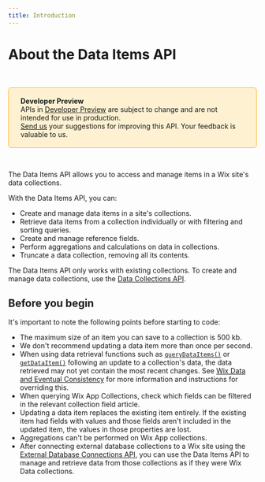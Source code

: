 ```yaml
---
title: Introduction
---
```


# About the Data Items API

&nbsp;

<div style="background-color: #FEF1D1; padding: 18px 24px; border-radius: 6px; border: 1px solid #FDB10C; box-sizing: border-box; display: inline-block">
    <b>Developer Preview</b>
    <br/>
    <span>APIs in <a href="https://www.wix.com/velo/reference/api-overview/developer-preview">Developer Preview</a> are subject to change and are not intended for use in production.<br/><a href="mailto:velo-preview-feedback@wix.com">Send us</a> your suggestions for improving this API. Your feedback is valuable to us.</span>
</div>

&nbsp;

The Data Items API allows you to access and manage items in a Wix site's data collections.

With the Data Items API, you can:

+ Create and manage data items in a site's collections.
+ Retrieve data items from a collection individually or with filtering and sorting queries.
+ Create and manage reference fields.
+ Perform aggregations and calculations on data in collections.
+ Truncate a data collection, removing all its contents.

The Data Items API only works with existing collections. To create and manage data collections, use the [Data Collections API](https://www.wix.com/velo/reference/wix-data-v2/collections).

## Before you begin

It's important to note the following points before starting to code:

+ The maximum size of an item you can save to a collection is 500 kb.
+ We don't recommend updating a data item more than once per second.
+ When using data retrieval functions such as [`queryDataItems()`](https://www.wix.com/velo/reference/wix-data-v2/items/querydataitems) or [`getDataItem()`](https://www.wix.com/velo/reference/wix-data-v2/items/getdataitem) following an update to a collection's data, the data retrieved may not yet contain the most recent changes. See [Wix Data and Eventual Consistency](https://www.wix.com/velo/reference/wix-data-v2/eventual-consistency) for more information and instructions for overriding this.
+ When querying Wix App Collections, check which fields can be filtered in the relevant collection field article.
+ Updating a data item replaces the existing item entirely. If the existing item had fields with values and those fields aren't included in the updated item, the values in those properties are lost.
+ Aggregations can't be performed on Wix App collections.
+ After connecting external database collections to a Wix site using the [External Database Connections API](https://www.wix.com/velo/reference/wix-data-v2/externaldatabaseconnections), you can use the Data Items API to manage and retrieve data from those collections as if they were Wix Data collections.
